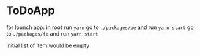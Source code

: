 # ToDoApp

for lounch app:
in root run `yarn`
go to `./packages/be` and run `yarn start`
go to `./packages/fe` and run `yarn start`

initial list of item would be empty
